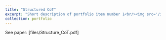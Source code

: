 ```yaml
---
title: "Structured CoT"
excerpt: "Short description of portfolio item number 1<br/><img src='/images/500x300.png'>"
collection: portfolio
---
```


See paper: [files/Structure_CoT.pdf]